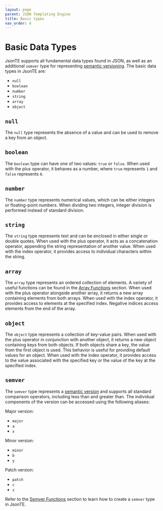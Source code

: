 ```yaml
---
layout: page
parent: JSON Templating Engine
title: Basic types
nav_order: 4
---
```


# Basic Data Types

JsonTE supports all fundamental data types found in JSON, as well as an additional `semver` type for representing [semantic versioning](https://semver.org/). The basic data types in JsonTE are:
- `null`
- `boolean`
- `number`
- `string`
- `array`
- `object`

## `null`

The `null` type represents the absence of a value and can be used to remove a key from an object.

## `boolean`

The `boolean` type can have one of two values: `true` or `false`. When used with the plus operator, it behaves as a number, where `true` represents `1` and `false` represents `0`.

## `number`

The `number` type represents numerical values, which can be either integers or floating-point numbers. When dividing two integers, integer division is performed instead of standard division.

## `string`

The `string` type represents text and can be enclosed in either single or double quotes. When used with the plus operator, it acts as a concatenation operator, appending the string representation of another value. When used with the index operator, it provides access to individual characters within the string.

## `array`

The `array` type represents an ordered collection of elements. A variety of useful functions can be found in the [Array Functions](array-functions/index.md) section. When used with the plus operator alongside another array, it returns a new array containing elements from both arrays. When used with the index operator, it provides access to elements at the specified index. Negative indices access elements from the end of the array.

## `object`

The `object` type represents a collection of key-value pairs. When used with the plus operator in conjunction with another object, it returns a new object containing keys from both objects. If both objects share a key, the value from the first object is used. This behavior is useful for providing default values for an object. When used with the index operator, it provides access to the value associated with the specified key or the value of the key at the specified index.

## `semver`

The `semver` type represents a [semantic version](https://semver.org/) and supports all standard comparison operators, including less than and greater than. The individual components of the version can be accessed using the following aliases:

Major version:
- `major`
- `a`
- `x`

Minor version:
- `minor`
- `b`
- `y`

Patch version:
- `patch`
- `c`
- `z`

Refer to the [Semver Functions](semver-functions/index.md) section to learn how to create a `semver` type in JsonTE.